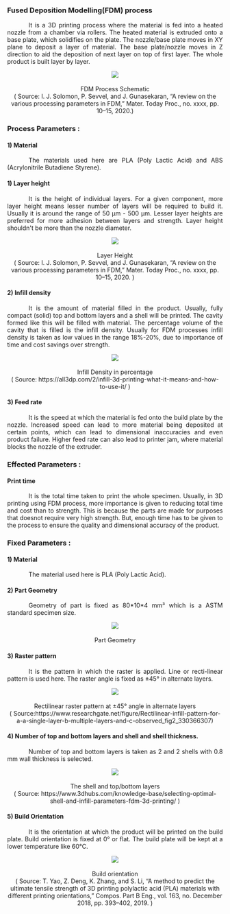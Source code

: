 ### Fused Deposition Modelling(FDM) process<br>
<p style="text-indent:50px; text-align: justify">It is a 3D printing process where the material is fed into a heated nozzle from a chamber via rollers. The heated material is extruded onto a base plate, which solidifies on the plate. The nozzle/base plate moves in XY plane to deposit a layer of material. The base plate/nozzle moves in Z direction to aid the deposition of next layer on top of first layer. The whole product is built layer by layer.</p>
<center>
<img src="images/3dprint.png"></img><br><br>
FDM Process Schematic <br>
( Source: I. J. Solomon, P. Sevvel, and J. Gunasekaran, “A review on the various processing parameters in FDM,” Mater. Today Proc., no. xxxx, pp. 10–15, 2020.)
</center>

### Process Parameters :
#### 1) Material
<p style="text-indent:50px; text-align: justify">The materials used here are PLA (Poly Lactic Acid) and ABS (Acrylonitrile Butadiene Styrene).</p>

#### 1) Layer height
<p style="text-indent:50px; text-align: justify">It is the height of individual layers. For a given component, more layer height means lesser number of layers will be required to build it. Usually it is around the range of 50 &#181m - 500 &#181m. Lesser layer heights are preferred for more adhesion between layers and strength. Layer height shouldn't be more than the nozzle diameter.</p>
<center>
<img src="images/layer height.png"></img><br><br>
Layer Height <br>
( Source: I. J. Solomon, P. Sevvel, and J. Gunasekaran, “A review on the various processing parameters in FDM,” Mater. Today Proc., no. xxxx, pp. 10–15, 2020. )
</center>

#### 2) Infill density
<p style="text-indent:50px; text-align: justify">It is the amount of material filled in the product. Usually, fully compact (solid) top and bottom layers and a shell will be printed. The cavity formed like this will be filled with material. The percentage volume of the cavity that is filled is the infill density. Usually for FDM processes infill density is taken as low values in the range 18%-20%, due to importance of time and cost savings over strength.</p>
<center>
<img src="images/infillpercentimage.png"></img><br><br>
Infill Density in percentage <br>
( Source: https://all3dp.com/2/infill-3d-printing-what-it-means-and-how-to-use-it/ )
</center>

#### 3) Feed rate
<p style="text-indent:50px; text-align: justify">It is the speed at which the material is fed onto the build plate by the nozzle. Increased speed can lead to more material being deposited at certain points, which can lead to dimensional inaccuracies and even product failure. Higher feed rate can also lead to printer jam, where material blocks the nozzle of the extruder.</p>





### Effected Parameters :
#### Print time
<p style="text-indent:50px; text-align: justify">It is the total time taken to print the whole specimen. Usually, in 3D printing using FDM process, more importance is given to reducing total time and cost than to strength. This is because the parts are made for purposes that doesnot require very high strength. But, enough time has to be given to the process to ensure the quality and dimensional accuracy of the product.</p>

### Fixed Parameters :
#### 1) Material
<p style="text-indent:50px; text-align: justify">The material used here is PLA (Poly Lactic Acid).</p>

#### 2) Part Geometry
<p style="text-indent:50px; text-align: justify">Geometry of part is fixed as 80*10*4 mm³ which is a ASTM standard specimen size.</p>
<center>
<img src="images/80by10by4geometry.png"></img><br><br>
Part Geometry <br>
</center> 

#### 3) Raster pattern
<p style="text-indent:50px; text-align: justify">It is the pattern in which the raster is applied. Line or recti-linear pattern is used here. The raster angle is fixed as ±45° in alternate layers. </p>
<center>
<img src="images/rectilinearinfill.jpg"></img><br><br>
Rectilinear raster pattern at ±45° angle in alternate layers <br>
( Source:https://www.researchgate.net/figure/Rectilinear-infill-pattern-for-a-a-single-layer-b-multiple-layers-and-c-observed_fig2_330366307)
</center>

#### 4) Number of top and bottom layers and shell and shell thickness.
<p style="text-indent:50px; text-align: justify">Number of top and bottom layers is taken as 2 and 2 shells with 0.8 mm wall thickness is selected.</p>
<center>
<img src="images/shelltopbottomlayer.png"></img><br><br>
The shell and top/bottom layers <br>
( Source: https://www.3dhubs.com/knowledge-base/selecting-optimal-shell-and-infill-parameters-fdm-3d-printing/ )
</center>

#### 5) Build Orientation
<p style="text-indent:50px; text-align: justify">It is the orientation at which the product will be printed on the build plate. Build orientation is fixed at 0° or flat. The build plate will be kept at a lower temperature like 60&deg;C.</p>
<center>
<img src="images/buildorientationsurface.png"></img><br><br>
Build orientation <br>
( Source: T. Yao, Z. Deng, K. Zhang, and S. Li, “A method to predict the ultimate tensile strength of 3D printing polylactic acid (PLA) materials with different printing orientations,” Compos. Part B Eng., vol. 163, no. December 2018, pp. 393–402, 2019. )
</center>
